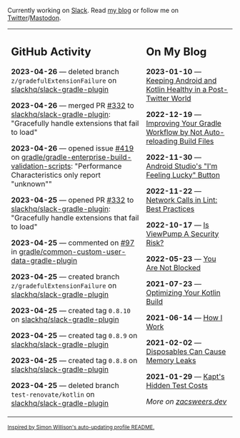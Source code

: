 Currently working on [Slack](https://slack.com/). Read [my blog](https://zacsweers.dev/) or follow me on [Twitter](https://twitter.com/ZacSweers)/[Mastodon](https://hachyderm.io/@ZacSweers).

<table><tr><td valign="top" width="60%">

## GitHub Activity
<!-- githubActivity starts -->
**2023-04-26** — deleted branch `z/gradefulExtensionFailure` on [slackhq/slack-gradle-plugin](https://github.com/slackhq/slack-gradle-plugin)

**2023-04-26** — merged PR [#332](https://github.com/slackhq/slack-gradle-plugin/pull/332) to [slackhq/slack-gradle-plugin](https://github.com/slackhq/slack-gradle-plugin): "Gracefully handle extensions that fail to load"

**2023-04-26** — opened issue [#419](https://github.com/gradle/gradle-enterprise-build-validation-scripts/issues/419) on [gradle/gradle-enterprise-build-validation-scripts](https://github.com/gradle/gradle-enterprise-build-validation-scripts): "Performance Characteristics only report "unknown""

**2023-04-25** — opened PR [#332](https://github.com/slackhq/slack-gradle-plugin/pull/332) to [slackhq/slack-gradle-plugin](https://github.com/slackhq/slack-gradle-plugin): "Gracefully handle extensions that fail to load"

**2023-04-25** — commented on [#97](https://github.com/gradle/common-custom-user-data-gradle-plugin/issues/97#issuecomment-1522676122) in [gradle/common-custom-user-data-gradle-plugin](https://github.com/gradle/common-custom-user-data-gradle-plugin)

**2023-04-25** — created branch `z/gradefulExtensionFailure` on [slackhq/slack-gradle-plugin](https://github.com/slackhq/slack-gradle-plugin)

**2023-04-25** — created tag `0.8.10` on [slackhq/slack-gradle-plugin](https://github.com/slackhq/slack-gradle-plugin)

**2023-04-25** — created tag `0.8.9` on [slackhq/slack-gradle-plugin](https://github.com/slackhq/slack-gradle-plugin)

**2023-04-25** — created tag `0.8.8` on [slackhq/slack-gradle-plugin](https://github.com/slackhq/slack-gradle-plugin)

**2023-04-25** — deleted branch `test-renovate/kotlin` on [slackhq/slack-gradle-plugin](https://github.com/slackhq/slack-gradle-plugin)
<!-- githubActivity ends -->
</td><td valign="top" width="40%">

## On My Blog
<!-- blog starts -->
**2023-01-10** — [Keeping Android and Kotlin Healthy in a Post-Twitter World](https://www.zacsweers.dev/keeping-android-healthy/)

**2022-12-19** — [Improving Your Gradle Workflow by Not Auto-reloading Build Files](https://www.zacsweers.dev/improving-your-workflow-by-not-auto-reloading-build-files/)

**2022-11-30** — [Android Studio's "I'm Feeling Lucky" Button](https://www.zacsweers.dev/android-studios-im-feeling-lucky-button/)

**2022-11-22** — [Network Calls in Lint: Best Practices](https://www.zacsweers.dev/network-calls-in-lint-best-practices/)

**2022-10-17** — [Is ViewPump A Security Risk?](https://www.zacsweers.dev/is-viewpump-a-security-risk/)

**2022-05-23** — [You Are Not Blocked](https://www.zacsweers.dev/you-are-not-blocked/)

**2021-07-23** — [Optimizing Your Kotlin Build](https://www.zacsweers.dev/optimizing-your-kotlin-build/)

**2021-06-14** — [How I Work](https://www.zacsweers.dev/how-i-work/)

**2021-02-02** — [Disposables Can Cause Memory Leaks](https://www.zacsweers.dev/disposables-can-cause-memory-leaks/)

**2021-01-29** — [Kapt's Hidden Test Costs](https://www.zacsweers.dev/kapts-hidden-test-costs/)
<!-- blog ends -->
_More on [zacsweers.dev](https://zacsweers.dev/)_
</td></tr></table>

<sub><a href="https://simonwillison.net/2020/Jul/10/self-updating-profile-readme/">Inspired by Simon Willison's auto-updating profile README.</a></sub>